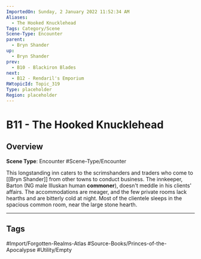 ```yaml
---
ImportedOn: Sunday, 2 January 2022 11:52:34 AM
Aliases:
  - The Hooked Knucklehead
Tags: Category/Scene
Scene-Type: Encounter
parent:
  - Bryn Shander
up:
  - Bryn Shander
prev:
  - B10 - Blackiron Blades
next:
  - B12 - Rendaril's Emporium
RWtopicId: Topic_319
Type: placeholder
Region: placeholder
---
```

# B11 - The Hooked Knucklehead
## Overview
**Scene Type**: Encounter
#Scene-Type/Encounter

This longstanding inn caters to the scrimshanders and traders who come to [[Bryn Shander]] from other towns to conduct business. The innkeeper, Barton (NG male Illuskan human **commoner**), doesn't meddle in his clients' affairs. The accommodations are meager, and the few private rooms lack hearths and are bitterly cold at night. Most of the clientele sleeps in the spacious common room, near the large stone hearth.


---
## Tags
#Import/Forgotten-Realms-Atlas #Source-Books/Princes-of-the-Apocalypse #Utility/Empty

